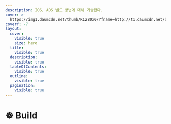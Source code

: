 ```yaml
---
description: IOS, AOS 빌드 방법에 대해 기술한다.
cover: >-
  https://img1.daumcdn.net/thumb/R1280x0/?fname=http://t1.daumcdn.net/brunch/service/user/TZu/image/ITkSadn_Ljoa4KXbbOCu2wuDWQs.png
coverY: -7
layout:
  cover:
    visible: true
    size: hero
  title:
    visible: true
  description:
    visible: true
  tableOfContents:
    visible: true
  outline:
    visible: true
  pagination:
    visible: true
---
```


# ☸ Build

